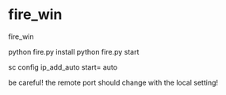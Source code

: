 # fire_win
fire_win



python fire.py install
python fire.py start


sc config ip_add_auto start= auto


be careful! the remote port should change with the local setting!

